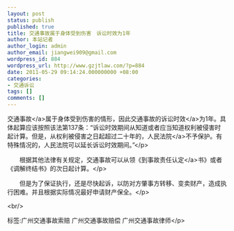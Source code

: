 ```yaml
---
layout: post
status: publish
published: true
title: 交通事故属于身体受到伤害　诉讼时效为1年
author: 本站记者
author_login: admin
author_email: jiangwei909@gmail.com
wordpress_id: 884
wordpress_url: http://www.gzjtlaw.com/?p=884
date: 2011-05-29 09:14:24.000000000 +08:00
categories:
- 交通诉讼
tags: []
comments: []
---
```

<p><a>交通事故<&#47;a>属于身体受到伤害的情形，因此交通事故的<a>诉讼时效<&#47;a>为1年。具体起算应该按照该法第137条：&ldquo;诉讼时效期间从知道或者应当知道权利被侵害时起计算。但是，从权利被侵害之日起超过二十年的，<a>人民法院<&#47;a>不予保护。有特殊情况的，人民法院可以延长诉讼时效期间。&rdquo;<&#47;p><br><p>　　根据其他法律有关规定，交通事故可以从领《到事故<a>责任认定<&#47;a>书》或者《调解终结书》的次日起计算。<&#47;p><br><p>　　但是为了保证执行，还是尽快起诉，以防对方肇事方转移、变卖财产，造成执行困难。并且根据实际情况最好申请财产保全。<&#47;p><br&#47;><p>标签:广州交通事故索赔 广州交通事故赔偿 广州交通事故律师<&#47;p>
